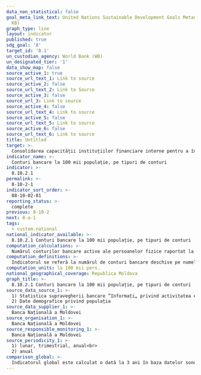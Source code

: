 ```yaml
---
data_non_statistical: false
goal_meta_link_text: United Nations Sustainable Development Goals Metadata (PDF 210
  KB)
graph_type: line
layout: indicator
published: true
sdg_goal: '8'
target_id: '8.1'
un_custodian_agency: World Bank (WB)
un_designated_tier: '1'
data_show_map: false
source_active_1: true
source_url_text_1: Link to source
source_active_2: false
source_url_text_2: Link to Source
source_active_3: false
source_url_3: Link to source
source_active_4: false
source_url_text_4: Link to source
source_active_5: false
source_url_text_5: Link to source
source_active_6: false
source_url_text_6: Link to source
title: Untitled
target: >-
  Consolidarea capacității instituțiilor financiare interne pentru a încuraja și a extinde accesul la servicii bancare, de asigurări și servicii financiare pentru toți
indicator_name: >-
  Conturi bancare la 100 mii populație, pe tipuri de conturi
indicator: >-
  8.10.2.1
permalink: >-
  8-10-2-1
indicator_sort_order: >-
  08-10-02-01
reporting_status: >-
  complete
previous: 8-10-2
next: 8-a-1
tags:
  - custom.national
national_indicator_available: >-
  8.10.2.1 Conturi bancare la 100 mii populație, pe tipuri de conturi
computation_calculations: >-
  Numărul conturilor bancare active ale persoanelor fizice raportat la total populație în vârstă de 15 ani și peste *100
computation_definitions: >-
  Indicatorul se referă la numărul de conturi bancare deschise pe numele persoanelor fizice de către băncile comerciale licențiate de către BNM. Cont bancar - cont analitic deschis de bancă pe numele titularului de cont, prin care se efectuează operațiuni de încasări și/sau plăți ale mijloacelor bănești. Relațiile directe dintre bancă și client se reflectă în conturile bancare deschise pentru a duce evidența raporturilor dintre bancă și fiecare client al ei. Conturile bancare care se pot deschide clienților sunt grupate  în trei mari categorii : conturi curente, conturi de depozite si conturi de împrumut.
computation_units: la 100 mii pers.
national_geographical_coverage: Republica Moldova
graph_title: >-
  8.10.2.1 Conturi bancare la 100 mii populație, pe tipuri de conturi
source_data_source_1: >-
  1) Statistica supravegherii bancare ”Informați„ privind activitatea economico-financiară a băncilor din RM”<br> 
  2) Date demografice privind populația
source_data_supplier_1: >-
  Banca Națională a Moldovei
source_organisation_1: >-
  Banca Națională a Moldovei
source_responsible_monitoring_1: >-
  Banca Națională a Moldovei
source_periodicity_1: >-
  1) lunar, trimestrial, anual<br> 
  2) anual
comparison_global: >-
  Indicatorul global este calculat o dată la 3 ani în baza datelor sondajelor individuale la nivelul fiecărei țări, pe când indicatorul național este propus de a fi calculat în baza datelor administrative ale Băncii Naționale. După caracterul său indicatorul este unul complementar celui global.
---
```

